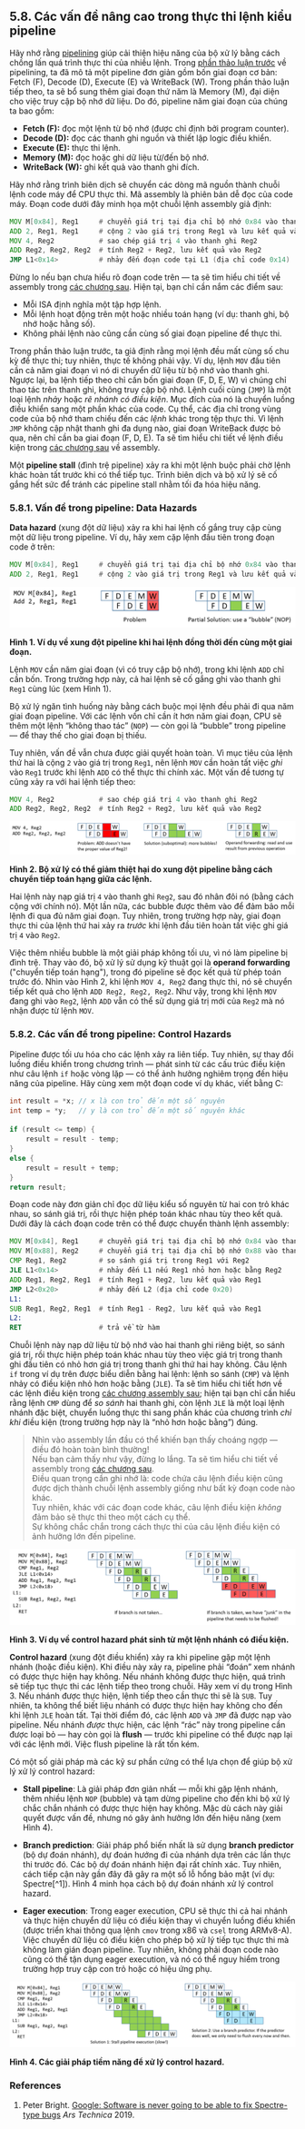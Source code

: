 
## 5.8. Các vấn đề nâng cao trong thực thi lệnh kiểu pipeline

Hãy nhớ rằng [pipelining](pipelining.html#_pipelining_making_the_cpu_faster) giúp cải thiện hiệu năng của bộ xử lý bằng cách chồng lấn quá trình thực thi của nhiều lệnh. Trong [phần thảo luận trước](pipelining.html#_pipelining_making_the_cpu_faster) về pipelining, ta đã mô tả một pipeline đơn giản gồm bốn giai đoạn cơ bản: Fetch (F), Decode (D), Execute (E) và WriteBack (W). Trong phần thảo luận tiếp theo, ta sẽ bổ sung thêm giai đoạn thứ năm là Memory (M), đại diện cho việc truy cập bộ nhớ dữ liệu. Do đó, pipeline năm giai đoạn của chúng ta bao gồm:

- **Fetch (F):** đọc một lệnh từ bộ nhớ (được chỉ định bởi program counter).
- **Decode (D):** đọc các thanh ghi nguồn và thiết lập logic điều khiển.
- **Execute (E):** thực thi lệnh.
- **Memory (M):** đọc hoặc ghi dữ liệu từ/đến bộ nhớ.
- **WriteBack (W):** ghi kết quả vào thanh ghi đích.

Hãy nhớ rằng trình biên dịch sẽ chuyển các dòng mã nguồn thành chuỗi lệnh code máy để CPU thực thi. Mã assembly là phiên bản dễ đọc của code máy. Đoạn code dưới đây minh họa một chuỗi lệnh assembly giả định:

```asm
MOV M[0x84], Reg1     # chuyển giá trị tại địa chỉ bộ nhớ 0x84 vào thanh ghi Reg1
ADD 2, Reg1, Reg1     # cộng 2 vào giá trị trong Reg1 và lưu kết quả vào Reg1
MOV 4, Reg2           # sao chép giá trị 4 vào thanh ghi Reg2
ADD Reg2, Reg2, Reg2  # tính Reg2 + Reg2, lưu kết quả vào Reg2
JMP L1<0x14>          # nhảy đến đoạn code tại L1 (địa chỉ code 0x14)
```

Đừng lo nếu bạn chưa hiểu rõ đoạn code trên — ta sẽ tìm hiểu chi tiết về assembly trong [các chương sau](../C7-x86_64/index.html#_assembly_chapter). Hiện tại, bạn chỉ cần nắm các điểm sau:

- Mỗi ISA định nghĩa một tập hợp lệnh.
- Mỗi lệnh hoạt động trên một hoặc nhiều toán hạng (ví dụ: thanh ghi, bộ nhớ hoặc hằng số).
- Không phải lệnh nào cũng cần cùng số giai đoạn pipeline để thực thi.

Trong phần thảo luận trước, ta giả định rằng mọi lệnh đều mất cùng số chu kỳ để thực thi; tuy nhiên, thực tế không phải vậy. Ví dụ, lệnh `MOV` đầu tiên cần cả năm giai đoạn vì nó di chuyển dữ liệu từ bộ nhớ vào thanh ghi. Ngược lại, ba lệnh tiếp theo chỉ cần bốn giai đoạn (F, D, E, W) vì chúng chỉ thao tác trên thanh ghi, không truy cập bộ nhớ. Lệnh cuối cùng (`JMP`) là một loại lệnh *nhảy* hoặc *rẽ nhánh có điều kiện*. Mục đích của nó là chuyển luồng điều khiển sang một phần khác của code. Cụ thể, các địa chỉ trong vùng code của bộ nhớ tham chiếu đến các *lệnh* khác trong tệp thực thi. Vì lệnh `JMP` không cập nhật thanh ghi đa dụng nào, giai đoạn WriteBack được bỏ qua, nên chỉ cần ba giai đoạn (F, D, E). Ta sẽ tìm hiểu chi tiết về lệnh điều kiện trong [các chương sau](../C7-x86_64/conditional_control_loops.html#_conditional_control_and_loops) về assembly.

Một **pipeline stall** (đình trệ pipeline) xảy ra khi một lệnh buộc phải chờ lệnh khác hoàn tất trước khi có thể tiếp tục. Trình biên dịch và bộ xử lý sẽ cố gắng hết sức để tránh các pipeline stall nhằm tối đa hóa hiệu năng.

### 5.8.1. Vấn đề trong pipeline: Data Hazards

**Data hazard** (xung đột dữ liệu) xảy ra khi hai lệnh cố gắng truy cập cùng một dữ liệu trong pipeline. Ví dụ, hãy xem cặp lệnh đầu tiên trong đoạn code ở trên:

```asm
MOV M[0x84], Reg1     # chuyển giá trị tại địa chỉ bộ nhớ 0x84 vào thanh ghi Reg1
ADD 2, Reg1, Reg1     # cộng 2 vào giá trị trong Reg1 và lưu kết quả vào Reg1
```

![data hazard](_images/dataHazard1.png)

**Hình 1. Ví dụ về xung đột pipeline khi hai lệnh đồng thời đến cùng một giai đoạn.**

Lệnh `MOV` cần năm giai đoạn (vì có truy cập bộ nhớ), trong khi lệnh `ADD` chỉ cần bốn. Trong trường hợp này, cả hai lệnh sẽ cố gắng ghi vào thanh ghi `Reg1` cùng lúc (xem Hình 1).

Bộ xử lý ngăn tình huống này bằng cách buộc mọi lệnh đều phải đi qua năm giai đoạn pipeline. Với các lệnh vốn chỉ cần ít hơn năm giai đoạn, CPU sẽ thêm một lệnh “không thao tác” (`NOP`) — còn gọi là “bubble” trong pipeline — để thay thế cho giai đoạn bị thiếu.

Tuy nhiên, vấn đề vẫn chưa được giải quyết hoàn toàn. Vì mục tiêu của lệnh thứ hai là cộng `2` vào giá trị trong `Reg1`, nên lệnh `MOV` cần hoàn tất việc *ghi* vào `Reg1` trước khi lệnh `ADD` có thể thực thi chính xác. Một vấn đề tương tự cũng xảy ra với hai lệnh tiếp theo:

```asm
MOV 4, Reg2           # sao chép giá trị 4 vào thanh ghi Reg2
ADD Reg2, Reg2, Reg2  # tính Reg2 + Reg2, lưu kết quả vào Reg2
```

![data hazard 2](_images/dataHazard2.png)

**Hình 2. Bộ xử lý có thể giảm thiệt hại do xung đột pipeline bằng cách chuyển tiếp toán hạng giữa các lệnh.**

Hai lệnh này nạp giá trị `4` vào thanh ghi `Reg2`, sau đó nhân đôi nó (bằng cách cộng với chính nó). Một lần nữa, các bubble được thêm vào để đảm bảo mỗi lệnh đi qua đủ năm giai đoạn. Tuy nhiên, trong trường hợp này, giai đoạn thực thi của lệnh thứ hai xảy ra *trước* khi lệnh đầu tiên hoàn tất việc ghi giá trị `4` vào `Reg2`.

Việc thêm nhiều bubble là một giải pháp không tối ưu, vì nó làm pipeline bị đình trệ. Thay vào đó, bộ xử lý sử dụng kỹ thuật gọi là **operand forwarding** ("chuyển tiếp toán hạng"), trong đó pipeline sẽ đọc kết quả từ phép toán trước đó. Nhìn vào Hình 2, khi lệnh `MOV 4, Reg2` đang thực thi, nó sẽ chuyển tiếp kết quả cho lệnh `ADD Reg2, Reg2, Reg2`. Như vậy, trong khi lệnh `MOV` đang ghi vào `Reg2`, lệnh `ADD` vẫn có thể sử dụng giá trị mới của `Reg2` mà nó nhận được từ lệnh `MOV`.


### 5.8.2. Các vấn đề trong pipeline: Control Hazards

Pipeline được tối ưu hóa cho các lệnh xảy ra liên tiếp. Tuy nhiên, sự thay đổi luồng điều khiển trong chương trình — phát sinh từ các cấu trúc điều kiện như câu lệnh `if` hoặc vòng lặp — có thể ảnh hưởng nghiêm trọng đến hiệu năng của pipeline. Hãy cùng xem một đoạn code ví dụ khác, viết bằng C:

```c
int result = *x; // x là con trỏ đến một số nguyên
int temp = *y;   // y là con trỏ đến một số nguyên khác

if (result <= temp) {
    result = result - temp;
}
else {
    result = result + temp;
}
return result;
```

Đoạn code này đơn giản chỉ đọc dữ liệu kiểu số nguyên từ hai con trỏ khác nhau, so sánh giá trị, rồi thực hiện phép toán khác nhau tùy theo kết quả. Dưới đây là cách đoạn code trên có thể được chuyển thành lệnh assembly:

```asm
MOV M[0x84], Reg1     # chuyển giá trị tại địa chỉ bộ nhớ 0x84 vào thanh ghi Reg1
MOV M[0x88], Reg2     # chuyển giá trị tại địa chỉ bộ nhớ 0x88 vào thanh ghi Reg2
CMP Reg1, Reg2        # so sánh giá trị trong Reg1 với Reg2
JLE L1<0x14>          # nhảy đến L1 nếu Reg1 nhỏ hơn hoặc bằng Reg2
ADD Reg1, Reg2, Reg1  # tính Reg1 + Reg2, lưu kết quả vào Reg1
JMP L2<0x20>          # nhảy đến L2 (địa chỉ code 0x20)
L1:
SUB Reg1, Reg2, Reg1  # tính Reg1 - Reg2, lưu kết quả vào Reg1
L2:
RET                   # trả về từ hàm
```

Chuỗi lệnh này nạp dữ liệu từ bộ nhớ vào hai thanh ghi riêng biệt, so sánh giá trị, rồi thực hiện phép toán khác nhau tùy theo việc giá trị trong thanh ghi đầu tiên có nhỏ hơn giá trị trong thanh ghi thứ hai hay không. Câu lệnh `if` trong ví dụ trên được biểu diễn bằng hai lệnh: lệnh so sánh (`CMP`) và lệnh nhảy có điều kiện nhỏ hơn hoặc bằng (`JLE`). Ta sẽ tìm hiểu chi tiết hơn về các lệnh điều kiện trong [các chương assembly sau](../C7-x86_64/conditional_control_loops.html#_conditional_control_and_loops); hiện tại bạn chỉ cần hiểu rằng lệnh `CMP` dùng để *so sánh* hai thanh ghi, còn lệnh `JLE` là một loại lệnh nhánh đặc biệt, chuyển luồng thực thi sang phần khác của chương trình *chỉ khi* điều kiện (trong trường hợp này là “nhỏ hơn hoặc bằng”) đúng.

> Nhìn vào assembly lần đầu có thể khiến bạn thấy choáng ngợp — điều đó hoàn toàn bình thường!  
> Nếu bạn cảm thấy như vậy, đừng lo lắng. Ta sẽ tìm hiểu chi tiết về assembly trong [các chương sau](../C7-x86_64/index.html#_assembly_chapter).  
> Điều quan trọng cần ghi nhớ là: code chứa câu lệnh điều kiện cũng được dịch thành chuỗi lệnh assembly giống như bất kỳ đoạn code nào khác.  
> Tuy nhiên, khác với các đoạn code khác, câu lệnh điều kiện *không* đảm bảo sẽ thực thi theo một cách cụ thể.  
> Sự không chắc chắn trong cách thực thi của câu lệnh điều kiện có ảnh hưởng lớn đến pipeline.

![conditional hazard 1](_images/controlHazardprb.png)

**Hình 3. Ví dụ về control hazard phát sinh từ một lệnh nhánh có điều kiện.**

**Control hazard** (xung đột điều khiển) xảy ra khi pipeline gặp một lệnh nhánh (hoặc điều kiện). Khi điều này xảy ra, pipeline phải “đoán” xem nhánh có được thực hiện hay không. Nếu nhánh không được thực hiện, quá trình sẽ tiếp tục thực thi các lệnh tiếp theo trong chuỗi. Hãy xem ví dụ trong Hình 3. Nếu nhánh được thực hiện, lệnh tiếp theo cần thực thi sẽ là `SUB`. Tuy nhiên, ta không thể biết liệu nhánh có được thực hiện hay không cho đến khi lệnh `JLE` hoàn tất. Tại thời điểm đó, các lệnh `ADD` và `JMP` đã được nạp vào pipeline. Nếu nhánh *được* thực hiện, các lệnh “rác” này trong pipeline cần được loại bỏ — hay còn gọi là **flush** — trước khi pipeline có thể được nạp lại với các lệnh mới. Việc flush pipeline là rất tốn kém.

Có một số giải pháp mà các kỹ sư phần cứng có thể lựa chọn để giúp bộ xử lý xử lý control hazard:

- **Stall pipeline**: Là giải pháp đơn giản nhất — mỗi khi gặp lệnh nhánh, thêm nhiều lệnh `NOP` (bubble) và tạm dừng pipeline cho đến khi bộ xử lý chắc chắn nhánh có được thực hiện hay không. Mặc dù cách này giải quyết được vấn đề, nhưng nó gây ảnh hưởng lớn đến hiệu năng (xem Hình 4).

- **Branch prediction**: Giải pháp phổ biến nhất là sử dụng **branch predictor** (bộ dự đoán nhánh), dự đoán hướng đi của nhánh dựa trên các lần thực thi trước đó. Các bộ dự đoán nhánh hiện đại rất chính xác. Tuy nhiên, cách tiếp cận này gần đây đã gây ra một số lỗ hổng bảo mật (ví dụ: Spectre[^1]). Hình 4 minh họa cách bộ dự đoán nhánh xử lý control hazard.

- **Eager execution**: Trong eager execution, CPU sẽ thực thi cả hai nhánh và thực hiện chuyển dữ liệu có điều kiện thay vì chuyển luồng điều khiển (được triển khai thông qua lệnh `cmov` trong x86 và `csel` trong ARMv8-A). Việc chuyển dữ liệu có điều kiện cho phép bộ xử lý tiếp tục thực thi mà không làm gián đoạn pipeline. Tuy nhiên, không phải đoạn code nào cũng có thể tận dụng eager execution, và nó có thể nguy hiểm trong trường hợp truy cập con trỏ hoặc có hiệu ứng phụ.

![conditional hazard 2](_images/controlHazardsol.png)

**Hình 4. Các giải pháp tiềm năng để xử lý control hazard.**

### References


1.  Peter Bright. [Google: Software is never going to be able to fix
    Spectre-type
    bugs](https://arstechnica.com/gadgets/2019/02/google-software-is-never-going-to-be-able-to-fix-spectre-type-bugs/)
    *Ars Technica* 2019.






